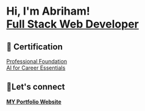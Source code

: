 <h1>Hi, I'm Abriham! <br/><a href="https://www.linkedin.com/in/abriham-atinkut/">Full Stack Web Developer</a>

<h2>📃 Certification</h2>
<a href="https://savanna.alxafrica.com/certificates/G7FSTxX2J8">Professional Foundation</a> <br>
<a href="https://savanna.alxafrica.com/certificates/CNr7sJTBfx">AI for Career Essentials</a>

<h2>🤝Let's connect</h2>
<b><a href="https://www.abriham.com.et/">MY Portfolio Website<a/></b> <br/>

